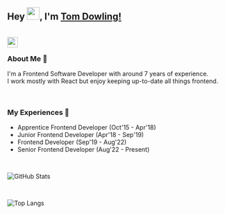 ## Hey <img src="https://github.com/TheDudeThatCode/TheDudeThatCode/blob/master/Assets/Hi.gif" width="29px">, I'm [Tom Dowling!](https://tom-dowling.com/) 

<br />

<a href="https://www.linkedin.com/in/dowling-tom/">
  <img align="left" width="24px" src="https://cdn.jsdelivr.net/npm/simple-icons@v3/icons/linkedin.svg"  />
</a>

<br />

### About Me 🚀
I'm a Frontend Software Developer with around 7 years of experience.
<br />
I work mostly with React but enjoy keeping up-to-date all things frontend.

<br />

### My Experiences 🙌
- Apprentice Frontend Developer (Oct'15 - Apr'18)
- Junior Frontend Developer (Apr'18 - Sep'19)
- Frontend Developer (Sep'19 - Aug'22)
- Senior Frontend Developer (Aug'22 - Present)

<br />

![GitHub Stats](https://github-readme-stats.vercel.app/api?username=tomdowling&show_icons=true&hide_border=true)&nbsp;&nbsp;

<br />

![Top Langs](https://github-readme-stats.vercel.app/api/top-langs/?username=tomdowling&layout=compact)